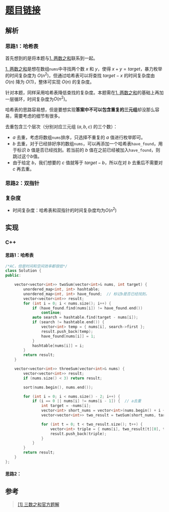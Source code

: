 # [题目链接]([link](https://leetcode-cn.com/problems/3sum/))

## 解析

### 思路1：哈希表

首先想到的是将本题与[1. 两数之和](https://leetcode-cn.com/problems/two-sum/)联系到一起。

[1. 两数之和](https://leetcode-cn.com/problems/two-sum/)是想在数组`nums`中寻找两个数 $x$ 和 $y$，使得 $x+y=target$，暴力枚举的时间复杂度为 $O(n^2)$，但通过哈希表可以将查找 $target - x$ 的时间复杂度由 $O(n)$ 降为 $O(1)$，整体可实现 $O(n)$ 的复杂度。

针对本题，同样采用哈希表降低查找的复杂度。本题需在[1. 两数之和](https://leetcode-cn.com/problems/two-sum/)的基础上再加一层循环，时间复杂度为$O(n^2)$。

哈希表的思路容易想，但是要想实现**答案中不可以包含重复的三元组**却没那么容易，需要考虑的细节有很多。

去重包含三个层次（分别对应三元组 $(a, b, c)$ 的三个数）：
* $a$ 去重，考虑将数组`nums`排序，只选择不重复的 $a$ 值进行枚举即可。
* $b$ 去重，对于已经排好序的数组`nums`，可以再添加一个哈希表`have_found`，用于标识 $b$ 值是否已经找到。若当前的 $b$ 值在之前已经被加入`have_found`，则跳过这个$b$值。
* 由于给定 $b$，我们想要的 $c$ 值就等于 $target - b$，所以在对 $b$ 去重后不需要对 $c$ 再去重。

### 思路2：双指针

### 复杂度

* 时间复杂度：哈希表和双指针的时间复杂度均为$O(n^2)$

## 实现

### C++

#### 思路1：哈希表

```C++
/*AC，但是时间和空间效率都很低*/
class Solution {
public:

    vector<vector<int>> twoSum(vector<int>& nums, int target) {
        unordered_map<int, int> hashtable;
        unordered_map<int, int> have_found;  // 标记b是否已经找到。
        vector<vector<int>> result;
        for (int i = 0; i < nums.size(); i++) {
            if (have_found.find(nums[i]) != have_found.end())
                continue;
            auto search = hashtable.find(target - nums[i]);
            if (search != hashtable.end()) {
                vector<int> temp = { nums[i], search->first };
                result.push_back(temp);
                have_found[nums[i]] = 1;
            }
            hashtable[nums[i]] = i;
        }
        return result;
    }

    vector<vector<int>> threeSum(vector<int>& nums) {
        vector<vector<int>> result;
        if (nums.size() < 3) return result;

        sort(nums.begin(), nums.end());

        for (int i = 0; i < nums.size() - 2; i++) {
            if (i == 0 || nums[i] != nums[i - 1]) {  // a去重
                int target = -nums[i];
                vector<int> short_nums = vector<int>(nums.begin() + i + 1, nums.end());
                vector<vector<int>> two_result = twoSum(short_nums, target);

                for (int t = 0; t < two_result.size(); t++) {
                    vector<int> triple = { nums[i], two_result[t][0], two_result[t][1] };
                    result.push_back(triple);
                }
            }
        }
        return result;
    }
};
```

#### 思路2：



## 参考

> [[1] 三数之和官方题解](https://leetcode-cn.com/problems/3sum/solution/san-shu-zhi-he-by-leetcode-solution/)